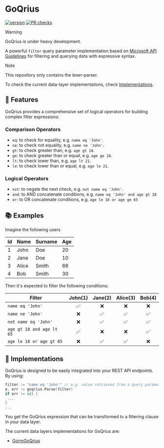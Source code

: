 # GoQrius

[![version](https://img.shields.io/github/v/release/golaxo/goqrius)](https://img.shields.io/github/v/release/golaxo/goqrius)
[![PR checks](https://github.com/golaxo/goqrius/actions/workflows/pr-checks.yml/badge.svg)](https://github.com/golaxo/goqrius/actions/workflows/pr-checks.yml)

> [!WARNING]
> GoQrius is under heavy development.

A powerful `filter` query parameter implementation based on [Microsoft API Guidelines][api-guidelines] for filtering and querying data with expressive syntax.

> [!NOTE]  
> This repository only contains the lexer-parser.
>
> To check the current data-layer implementations, check [Implementations](#-implementations).

## 🚀 Features

GoQrius provides a comprehensive set of logical operators for building complex filter expressions:

### Comparison Operators

- `eq`: to check for equality, e.g. `name eq 'John'`.
- `ne`: to check not equality, e.g. `name ne 'John'`.
- `gt`: to check greater than, e.g. `age gt 18`.
- `ge`: to check greater than or equal, e.g. `age ge 18`.
- `lt`: to check lower than, e.g. `age lt 21`.
- `le`: to check lower than or equal, e.g. `age le 21`.

### Logical Operators

- `not`: to negate the next check, e.g. `not name eq 'John'`.
- `and`: to AND concatenate conditions, e.g. `name eq 'John' and age gt 18`
- `or`: to OR concatenate conditions, e.g. `age le 18 or age ge 65`

## 📚 Examples

Imagine the following users

| Id | Name   | Surname | Age  |
|----|--------|---------|------|
| 1  | John   | Doe     | 20   |
| 2  | Jane   | Doe     | 10   |
| 3  | Alice  | Smith   | 66   |
| 4  | Bob    | Smith   | 30   |

Then it's expected to filter the following conditions:

| Filter                    | John(1) | Jane(2) | Alice(3) | Bob(4) |
|---------------------------|:-------:|:-------:|:--------:|:------:|
| `name eq 'John'`          |    ✅    |    ❌    |    ❌     |   ❌    |
| `name ne 'John'`          |    ❌    |    ✅    |    ✅     |   ✅    |
| `not name eq 'John'`      |    ❌    |    ✅    |    ✅     |   ✅    |
| `age gt 18 and age lt 65` |    ✅    |    ❌    |    ❌     |   ✅    |
| `age le 18 or age gt 65`  |    ❌    |    ✅    |    ✅     |   ❌    |

## 🔧 Implementations

GoQrius is designed to be easily integrated into your REST API endpoints.
By using:

```go
filter := "name eq 'John'" // e.g. value retrieved from a query parameter. 
e, err := goqrius.Parse(filter)
if err != nil {
 ...
}
...
```

You get the GoQrius expression that can be transformed to a filtering clause in your data layer.

The current data layers implementations for GoQrius are:

- [GormGoQrius](https://github.com/golaxo/gormgoqrius)

[api-guidelines]: https://github.com/microsoft/api-guidelines/blob/vNext/graph/Guidelines-deprecated.md#971-filter-operations
